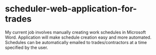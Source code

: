 # scheduler-web-application-for-trades
My current job involves manually creating work schedules in Microsoft Word. Application will make schedule creation easy and more automated. Schedules can be automatically emailed to trades/contractors at a time specified by the user.
